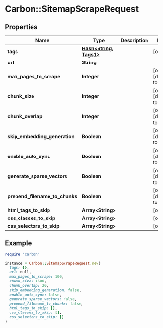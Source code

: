 # Carbon::SitemapScrapeRequest

## Properties

| Name | Type | Description | Notes |
| ---- | ---- | ----------- | ----- |
| **tags** | [**Hash&lt;String, Tags1&gt;**](Tags1.md) |  | [optional] |
| **url** | **String** |  |  |
| **max_pages_to_scrape** | **Integer** |  | [optional][default to 100] |
| **chunk_size** | **Integer** |  | [optional][default to 1500] |
| **chunk_overlap** | **Integer** |  | [optional][default to 20] |
| **skip_embedding_generation** | **Boolean** |  | [optional][default to false] |
| **enable_auto_sync** | **Boolean** |  | [optional][default to false] |
| **generate_sparse_vectors** | **Boolean** |  | [optional][default to false] |
| **prepend_filename_to_chunks** | **Boolean** |  | [optional][default to false] |
| **html_tags_to_skip** | **Array&lt;String&gt;** |  | [optional] |
| **css_classes_to_skip** | **Array&lt;String&gt;** |  | [optional] |
| **css_selectors_to_skip** | **Array&lt;String&gt;** |  | [optional] |

## Example

```ruby
require 'carbon'

instance = Carbon::SitemapScrapeRequest.new(
  tags: {},
  url: null,
  max_pages_to_scrape: 100,
  chunk_size: 1500,
  chunk_overlap: 20,
  skip_embedding_generation: false,
  enable_auto_sync: false,
  generate_sparse_vectors: false,
  prepend_filename_to_chunks: false,
  html_tags_to_skip: [],
  css_classes_to_skip: [],
  css_selectors_to_skip: []
)
```

